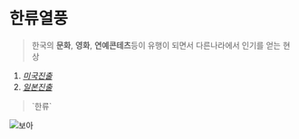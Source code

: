 # 한류열풍

> 한국의 **문화**, **영화**, **연예콘테츠**등이 유행이 되면서 다른나라에서 인기를 얻는 현상

1. [*미국진출*](http://blog.naver.com/cowbowbo/60045888164)
2. [*일본진출*](http://cafe.naver.com/amurospace/13080)

> \`한류\`

![보아](http://kinimage.naver.net/20120926_135/1348609527183bhGyA_JPEG/AgZTwhUCAAASVRq.jpg?type=w620)


